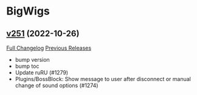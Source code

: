 # BigWigs

## [v251](https://github.com/BigWigsMods/BigWigs/tree/v251) (2022-10-26)
[Full Changelog](https://github.com/BigWigsMods/BigWigs/compare/v250.4...v251) [Previous Releases](https://github.com/BigWigsMods/BigWigs/releases)

- bump version  
- bump toc  
- Update ruRU (#1279)  
- Plugins/BossBlock: Show message to user after disconnect or manual change of sound options (#1274)  
